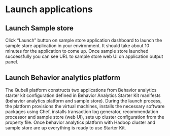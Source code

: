 Launch applications
===================

Launch Sample store
-------------------

Click “Launch” button on sample store application dashboard to launch the sample store application in your environment.
It should take about 10 minutes for the application to come up.
Once sample store launched successfully you can see URL to sample store web UI on application output panel.

Launch Behavior analytics platform
----------------------------------

The Qubell platform constructs two applications from Behavior analytics starter kit configuration defined in Behavior Analytics Starter Kit manifests (behavior analytics platform and sample store). During the launch process, the platform provisions the virtual machines, installs the necessary software packages using Chef, installs transaction log generator, recommendation processor and sample store (web UI), sets up cluster configuration from the property file. 
Once behavior analytics platform with Hadoop cluster and sample store are up everything is ready to use Starter Kit.
